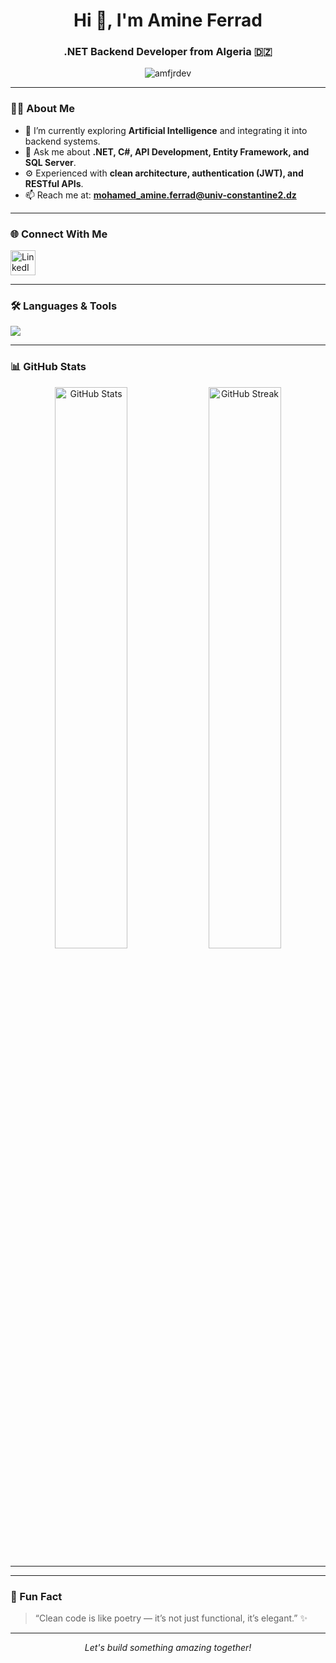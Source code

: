 <h1 align="center">Hi 👋, I'm Amine Ferrad</h1>
<h3 align="center">.NET Backend Developer from Algeria 🇩🇿</h3>

<p align="center">
  <img src="https://komarev.com/ghpvc/?username=amfjrdev&label=Profile%20views&color=0e75b6&style=flat" alt="amfjrdev" />
</p>

---

### 👨‍💻 About Me

- 🌱 I’m currently exploring **Artificial Intelligence** and integrating it into backend systems.  
- 💬 Ask me about **.NET, C#, API Development, Entity Framework, and SQL Server**.  
- ⚙️ Experienced with **clean architecture, authentication (JWT), and RESTful APIs**.  
- 📫 Reach me at: **mohamed_amine.ferrad@univ-constantine2.dz**

---

### 🌐 Connect With Me

<p align="left">
  <a href="https://www.linkedin.com/in/mohamed-amine-ferrad-7228a4369" target="_blank">
    <img src="https://skillicons.dev/icons?i=linkedin" width="40" height="40" alt="LinkedIn"/>
  </a>
 
</p>

---

### 🛠️ Languages & Tools

<p align="left">
  <img src="https://skillicons.dev/icons?i=cs,dotnet,html,css,js,nodejs,react,git,github,vscode,visualstudio,sqlserver" />
</p>

---

### 📊 GitHub Stats
<p align="center">
  <img width="48%" src="https://github-readme-stats.vercel.app/api?username=amfjrdev&show_icons=true&theme=radical" alt="GitHub Stats" />
  <img width="48%" src="https://github-readme-streak-stats.herokuapp.com/?user=amfjrdev&theme=radical" alt="GitHub Streak" />
</p>

<!-- Top languages hidden if no data -->
<!-- <p align="center">
  <img width="48%" src="https://github-readme-stats.vercel.app/api/top-langs?username=amfjrdev&show_icons=true&locale=en&layout=compact&theme=radical" alt="Top Languages" />
</p> -->

---



---

### 🧩 Fun Fact
> “Clean code is like poetry — it’s not just functional, it’s elegant.” ✨

---

<p align="center">
  <i>Let's build something amazing together!</i>
</p>
